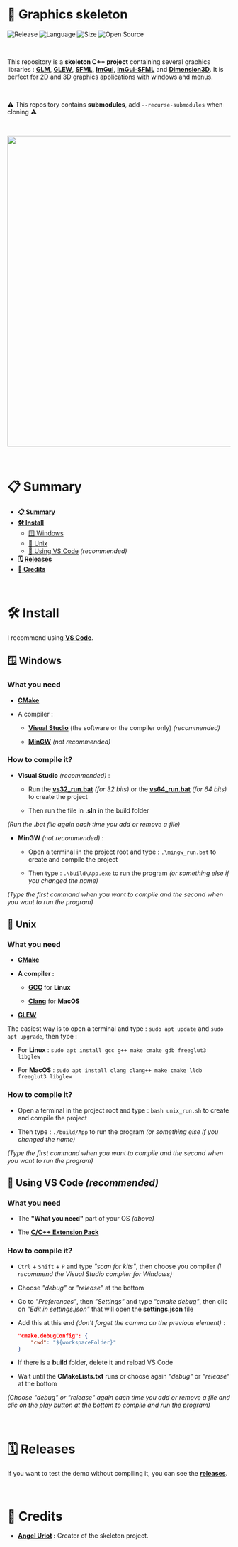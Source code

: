 # 🦴 Graphics skeleton

![Release](https://img.shields.io/badge/Release-v1.0-blueviolet)
![Language](https://img.shields.io/badge/Language-C%2B%2B-0052cf)
![Size](https://img.shields.io/badge/Size-218Mo-f12222)
![Open Source](https://badges.frapsoft.com/os/v2/open-source.svg?v=103)

<br>

This repository is a **skeleton C++ project** containing several graphics libraries : **[GLM](http://glm.g-truc.net/0.9.6/api/index.html)**, **[GLEW](http://glew.sourceforge.net/)**, **[SFML](https://www.sfml-dev.org/)**, **[ImGui](https://github.com/ocornut/imgui)**, **[ImGui-SFML](https://github.com/eliasdaler/imgui-sfml)** and **[Dimension3D](https://github.com/angeluriot/Dimension3D)**. It is perfect for 2D and 3D graphics applications with windows and menus.

<br/>

⚠️ This repository contains **submodules**, add `--recurse-submodules` when cloning ⚠️

<br>

<p align="center">
	<img src="https://i.imgur.com/qzPqvit.png" width="700">
</p>

<br>

# 📋 Summary

* **[📋 Summary](#-summary)**
* **[🛠️ Install](#%EF%B8%8F-install)**
	* [🪟 Windows](#-windows)
	* [🐧 Unix](#-unix)
	* [💎 Using VS Code](#-using-vs-code-recommended) *(recommended)*
* **[🗓️ Releases](#%EF%B8%8F-releases)**
* **[🙏 Credits](#-credits)**

<br>

# 🛠️ Install

I recommend using **[VS Code](#-using-vs-code-recommended)**.

## 🪟 Windows

### What you need

* **[CMake](https://cmake.org/)**

* A compiler :

	* **[Visual Studio](https://visualstudio.microsoft.com/)** (the software or the compiler only) *(recommended)*

	* **[MinGW](https://www.mingw-w64.org/)** *(not recommended)*

### How to compile it?

* **Visual Studio** *(recommended)* :

	* Run the **[vs32_run.bat](https://github.com/angeluriot/Graphics_skeleton/blob/master/vs32_run.bat)** *(for 32 bits)* or the **[vs64_run.bat](https://github.com/angeluriot/Graphics_skeleton/blob/master/vs64_run.bat)** *(for 64 bits)* to create the project

	* Then run the file in **.sln** in the build folder

*(Run the .bat file again each time you add or remove a file)*

* **MinGW** *(not recommended)* :

	* Open a terminal in the project root and type : `.\mingw_run.bat` to create and compile the project

	* Then type : `.\build\App.exe` to run the program *(or something else if you changed the name)*

*(Type the first command when you want to compile and the second when you want to run the program)*

## 🐧 Unix

### What you need

* **[CMake](https://cmake.org/)**

* **A compiler :**

	* **[GCC](https://gcc.gnu.org/)** for **Linux**

	* **[Clang](https://clang.llvm.org/)** for **MacOS**

* **[GLEW](http://glew.sourceforge.net/)**

The easiest way is to open a terminal and type : `sudo apt update` and `sudo apt upgrade`, then type :

* For **Linux** : `sudo apt install gcc g++ make cmake gdb freeglut3 libglew`

* For **MacOS** : `sudo apt install clang clang++ make cmake lldb freeglut3 libglew`

### How to compile it?

* Open a terminal in the project root and type : `bash unix_run.sh` to create and compile the project

* Then type : `./build/App` to run the program *(or something else if you changed the name)*

*(Type the first command when you want to compile and the second when you want to run the program)*

## 💎 Using VS Code *(recommended)*

### What you need

* The **"What you need"** part of your OS *(above)*

* The **[C/C++ Extension Pack](https://marketplace.visualstudio.com/items?itemName=ms-vscode.cpptools-extension-pack)**

### How to compile it?

* `Ctrl` + `Shift` + `P` and type *"scan for kits"*, then choose you compiler *(I recommend the Visual Studio compiler for Windows)*

* Choose *"debug"* or *"release"* at the bottom

* Go to *"Preferences"*, then *"Settings"* and type *"cmake debug"*, then clic on *"Edit in settings.json"* that will open the **settings.json** file

* Add this at this end *(don't forget the comma on the previous element)* :
	```json
	"cmake.debugConfig": {
		"cwd": "${workspaceFolder}"
	}
	```

* If there is a **build** folder, delete it and reload VS Code

* Wait until the **CMakeLists.txt** runs or choose again *"debug"* or *"release"* at the bottom

*(Choose "debug" or "release" again each time you add or remove a file and clic on the play button at the bottom to compile and run the program)*

<br>

# 🗓️ Releases

If you want to test the demo without compiling it, you can see the **[releases](https://github.com/angeluriot/Graphics_skeleton/releases)**.

<br>

# 🙏 Credits

* **[Angel Uriot](https://github.com/angeluriot) :** Creator of the skeleton project.
